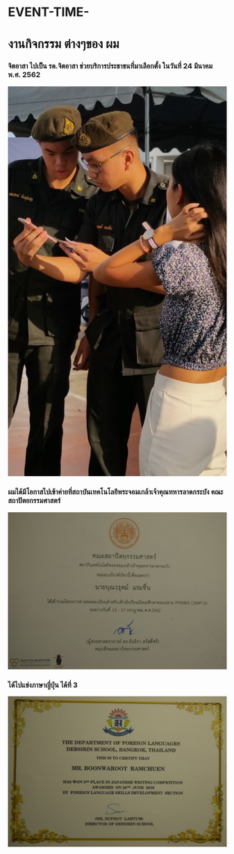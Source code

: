 # EVENT-TIME-
# งานกิจกรรม ต่างๆของ ผม
### จิตอาสา ไปเป็น รด.จิตอาสา ช่วยบริการประชาชนที่มาเลือกตั้ง ในวันที่ 24 มีนาคม พ.ศ. 2562
![alt text](https://github.com/BoonwarootRamchuen/EVENT-TIME-/blob/master/event/20190324_075615.jpg)
### ผมได้มีโอกาสไปเข้าค่ายที่สถาบันเทคโนโลยีพระจอมเกล้าเจ้าคุณทหารลาดกระบัง คณะสถาปัตยกรรมศาสตร์
![alt text](https://github.com/BoonwarootRamchuen/EVENT-TIME-/blob/master/event/72316497_725206184612399_3634619600408150016_n.jpg)
### ได้ไปแข่งภาษาญี่ปุ่น ได้ที่ 3
![alt text](https://github.com/BoonwarootRamchuen/EVENT-TIME-/blob/master/event/72313501_2304994919613411_3914971284257112064_n.jpg)
